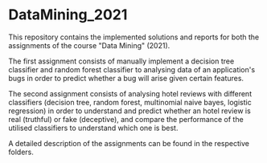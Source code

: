 # DataMining_2021

This repository contains the implemented solutions and reports for both the assignments of the course "Data Mining" (2021).

The first assignment consists of manually implement a decision tree classifier and random forest classifier to analysing data of an application's bugs in order to predict whether a bug will arise given certain features.

The second assignment consists of analysing hotel reviews with different classifiers (decision tree, random forest, multinomial naive bayes, logistic regression) in order to understand and predict whether an hotel review is real (truthful) or fake (deceptive), and compare the performance of the utilised classifiers to understand which one is best.

A detailed description of the assignments can be found in the respective folders.
